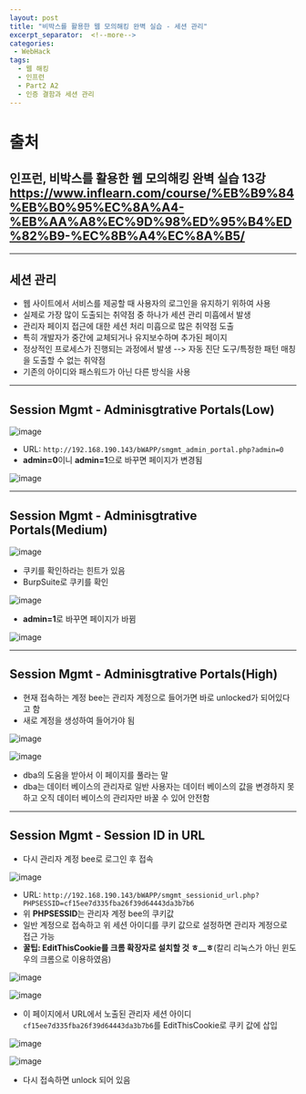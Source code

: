 ```yaml
---
layout: post
title: "비박스를 활용한 웹 모의해킹 완벽 실습 - 세션 관리"
excerpt_separator:  <!--more-->
categories:
 - WebHack
tags:
  - 웹 해킹
  - 인프런
  - Part2 A2
  - 인증 결함과 세션 관리
---
```


# 출처

## 인프런, 비박스를 활용한 웹 모의해킹 완벽 실습 13강 <https://www.inflearn.com/course/%EB%B9%84%EB%B0%95%EC%8A%A4-%EB%AA%A8%EC%9D%98%ED%95%B4%ED%82%B9-%EC%8B%A4%EC%8A%B5/>

---

<!--more-->

## 세션 관리

* 웹 사이트에서 서비스를 제공할 때 사용자의 로그인을 유지하기 위하여 사용
* 실제로 가장 많이 도출되는 취약점 중 하나가 세션 관리 미흡에서 발생
* 관리자 페이지 접근에 대한 세션 처리 미흡으로 많은 취약점 도출
* 특히 개발자가 중간에 교체되거나 유지보수하며 추가된 페이지
* 정상적인 프로세스가 진행되는 과정에서 발생 --> 자동 진단 도구/특정한 패턴 매칭을 도출할 수 없는 취약점
* 기존의 아이디와 패스워드가 아닌 다른 방식을 사용

---

## Session Mgmt - Adminisgtrative Portals(Low)

![image](https://user-images.githubusercontent.com/28076542/52530184-90178f80-2d44-11e9-83e0-9b631cb3d628.png)

* URL: `http://192.168.190.143/bWAPP/smgmt_admin_portal.php?admin=0`
* **admin=0**이니 **admin=1**으로 바꾸면 페이지가 변경됨

![image](https://user-images.githubusercontent.com/28076542/52530209-c6550f00-2d44-11e9-86d5-23baa01df122.png)

---

## Session Mgmt - Adminisgtrative Portals(Medium)

![image](https://user-images.githubusercontent.com/28076542/52530215-db31a280-2d44-11e9-9e0b-c7f1a2811d17.png)

* 쿠키를 확인하라는 힌트가 있음
* BurpSuite로 쿠키를 확인

![image](https://user-images.githubusercontent.com/28076542/52530224-fa303480-2d44-11e9-8240-dda4d9278e7b.png)

* **admin=1**로 바꾸면 페이지가 바뀜

![image](https://user-images.githubusercontent.com/28076542/52530229-116f2200-2d45-11e9-881d-3011e7a558fa.png)

---

## Session Mgmt - Adminisgtrative Portals(High)

* 현재 접속하는 계정 bee는 관리자 계정으로 들어가면 바로 unlocked가 되어있다고 함
* 새로 계정을 생성하여 들어가야 됨

![image](https://user-images.githubusercontent.com/28076542/52530241-66129d00-2d45-11e9-81ca-31775c028bcb.png)

![image](https://user-images.githubusercontent.com/28076542/52530254-95c1a500-2d45-11e9-933a-4f3d2a07deae.png)

* dba의 도움을 받아서 이 페이지를 풀라는 말
* dba는 데이터 베이스의 관리자로 일반 사용자는 데이터 베이스의 값을 변경하지 못하고 오직 데이터 베이스의 관리자만 바꿀 수 있어 안전함

---

## Session Mgmt - Session ID in URL

* 다시 관리자 계정 bee로 로그인 후 접속

![image](https://user-images.githubusercontent.com/28076542/52530277-0bc60c00-2d46-11e9-9139-aebd6a044402.png)

* URL: `http://192.168.190.143/bWAPP/smgmt_sessionid_url.php?PHPSESSID=cf15ee7d335fba26f39d64443da3b7b6`
* 위 **PHPSESSID**는 관리자 계정 bee의 쿠키값
* 일반 계정으로 접속하고 위 세션 아이디를 쿠키 값으로 설정하면 관리자 계정으로 접근 가능
* **꿀팁: EditThisCookie를 크롬 확장자로 설치할 것 ㅎ__ㅎ**(칼리 리눅스가 아닌 윈도우의 크롬으로 이용하였음)

![image](https://user-images.githubusercontent.com/28076542/52530313-a3c3f580-2d46-11e9-908a-414a786d2875.png)

![image](https://user-images.githubusercontent.com/28076542/52530374-049ffd80-2d48-11e9-826d-373ea9aa97f9.png)

* 이 페이지에서 URL에서 노출된 관리자 세션 아이디`cf15ee7d335fba26f39d64443da3b7b6`를 EditThisCookie로 쿠키 값에 삽입

![image](https://user-images.githubusercontent.com/28076542/52530379-26998000-2d48-11e9-8077-557c97f95b72.png)

![image](https://user-images.githubusercontent.com/28076542/52530405-74ae8380-2d48-11e9-8f6d-a2ce263775c1.png)

* 다시 접속하면 unlock 되어 있음